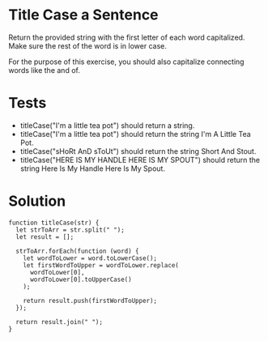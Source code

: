 # Title Case a Sentence

Return the provided string with the first letter of each word capitalized. Make sure the rest of the word is in lower case.

For the purpose of this exercise, you should also capitalize connecting words like the and of.

# Tests

- titleCase("I'm a little tea pot") should return a string.
- titleCase("I'm a little tea pot") should return the string I'm A Little Tea Pot.
- titleCase("sHoRt AnD sToUt") should return the string Short And Stout.
- titleCase("HERE IS MY HANDLE HERE IS MY SPOUT") should return the string Here Is My Handle Here Is My Spout.


# Solution 

```
function titleCase(str) {
  let strToArr = str.split(" ");
  let result = [];

  strToArr.forEach(function (word) {
    let wordToLower = word.toLowerCase();
    let firstWordToUpper = wordToLower.replace(
      wordToLower[0],
      wordToLower[0].toUpperCase()
    );

    return result.push(firstWordToUpper);
  });

  return result.join(" ");
}
```